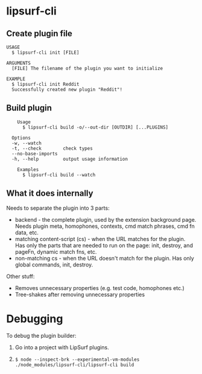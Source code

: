 lipsurf-cli
===========

## Create plugin file

```
USAGE
  $ lipsurf-cli init [FILE]

ARGUMENTS
  [FILE] The filename of the plugin you want to initialize

EXAMPLE
  $ lipsurf-cli init Reddit
  Successfully created new plugin "Reddit"!
```


## Build plugin 

```
	Usage
	  $ lipsurf-cli build -o/--out-dir [OUTDIR] [...PLUGINS]

  Options
  -w, --watch
  -t, --check        check types
  --no-base-imports
  -h, --help         output usage information

	Examples
	  $ lipsurf-cli build --watch
```

## What it does internally
Needs to separate the plugin into 3 parts:

* backend - the complete plugin, used by the extension background page. Needs plugin meta, homophones, contexts, cmd match phrases, cmd fn data, etc.
* matching content-script (cs) - when the URL matches for the plugin. Has only the parts that are needed to run on the page: init, destroy, and pageFn, dynamic match fns, etc.
* non-matching cs - when the URL doesn't match for the plugin. Has only global commands, init, destroy.

Other stuff:
* Removes unnecessary properties (e.g. test code, homophones etc.)
* Tree-shakes after removing unnecessary properties

# Debugging
To debug the plugin builder:

1) Go into a project with LipSurf plugins.

2) `$ node --inspect-brk --experimental-vm-modules ./node_modules/lipsurf-cli/lipsurf-cli build`

